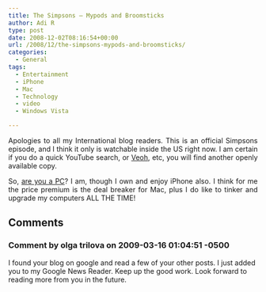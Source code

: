 ```yaml
---
title: The Simpsons – Mypods and Broomsticks
author: Adi R
type: post
date: 2008-12-02T08:16:54+00:00
url: /2008/12/the-simpsons-mypods-and-broomsticks/
categories:
  - General
tags:
  - Entertainment
  - iPhone
  - Mac
  - Technology
  - video
  - Windows Vista

---
```

<p align="justify">
  Apologies to all my International blog readers. This is an official Simpsons episode, and I think it only is watchable inside the US right now. I am certain if you do a quick YouTube search, or <a href="http://www.veoh.com/search.html?type=v&#038;search=Mypods+and+Broomsticks">Veoh</a>, etc, you will find another openly available copy.
</p>

<p align="center">
</p>

<p align="justify">
  So, <a href="http://imapc.lifewithoutwalls.com/">are you a PC</a>? I am, though I own and enjoy iPhone also. I think for me the price premium is the deal breaker for Mac, plus I do like to tinker and upgrade my computers ALL THE TIME!
</p>

## Comments

### Comment by olga trilova on 2009-03-16 01:04:51 -0500
I found your blog on google and read a few of your other posts. I just added you to my Google News Reader. Keep up the good work. Look forward to reading more from you in the future.